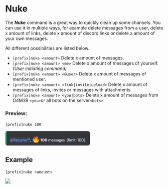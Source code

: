 # Nuke

The **Nuke** command is a great way to quickly clean up some channels. You can use it in multiple ways, for example delete messages from a user, delete x amount of links, delete x amount of discord links or delete x amount of your own messages.

All different possibilities are listed below.

* `[prefix]nuke <amount>`  Delete x amount of messages.
* `[prefix]nuke <amount> <me>` Delete x amount of messages of yourself. _\(User initiating command\)_
* `[prefix]nuke <amount> <@user>`  Delete x amount of messages of mentioned user.
* `[prefix]nuke <amount> <link|invite|upload>`  Delete x amount of messages of links, invites or messages with attachments.
* `[prefix]nuke <amount> <you|bots>` Delete x amount of messages from G4M3R `<you>`or all bots on the server`<bots>`

### Preview:

`[prefix]nuke 100`

![](../../.gitbook/assets/nukepreviewmaxmsg.png)

## Example

`[prefix]nuke <amount>`

![](https://media.giphy.com/media/htt4U9gGGMUnAa67yO/giphy.gif)

